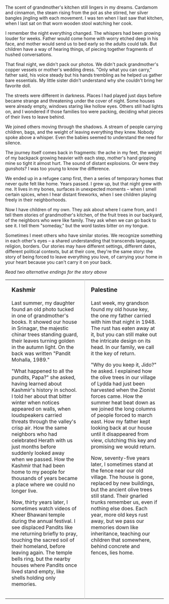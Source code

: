 The scent of grandmother's kitchen still lingers in my dreams. Cardamom and cinnamon, the steam rising from the pot as she stirred, her silver bangles jingling with each movement. I was ten when I last saw that kitchen, when I last sat on that worn wooden stool watching her cook.

I remember the night everything changed. The whispers had been growing louder for weeks. Father would come home with worry etched deep in his face, and mother would send us to bed early so the adults could talk. But children have a way of hearing things, of piecing together fragments of hushed conversations.

That final night, we didn't pack our photos. We didn't pack grandmother's copper vessels or mother's wedding dress. "Only what you can carry," father said, his voice steady but his hands trembling as he helped us gather bare essentials. My little sister didn't understand why she couldn't bring her favorite doll.

The streets were different in darkness. Places I had played just days before became strange and threatening under the cover of night. Some houses were already empty, windows staring like hollow eyes. Others still had lights on, and I wondered if those families too were packing, deciding what pieces of their lives to leave behind.

We joined others moving through the shadows. A stream of people carrying children, bags, and the weight of leaving everything they knew. Nobody spoke above a whisper. Even the babies seemed to understand the need for silence.

The journey itself comes back in fragments: the ache in my feet, the weight of my backpack growing heavier with each step, mother's hand gripping mine so tight it almost hurt. The sound of distant explosions. Or were they gunshots? I was too young to know the difference.

We ended up in a refugee camp first, then a series of temporary homes that never quite felt like home. Years passed. I grew up, but that night grew with me. It lives in my bones, surfaces in unexpected moments – when I smell certain spices, when I hear distant fireworks, when I see children playing freely in their neighborhoods.

Now I have children of my own. They ask about where I came from, and I tell them stories of grandmother's kitchen, of the fruit trees in our backyard, of the neighbors who were like family. They ask when we can go back to see it. I tell them "someday," but the word tastes bitter on my tongue.

Sometimes I meet others who have similar stories. We recognize something in each other's eyes – a shared understanding that transcends language, religion, borders. Our stories may have different settings, different dates, different political contexts, but at their core, they're the same story: the story of being forced to leave everything you love, of carrying your home in your heart because you can't carry it on your back.

_Read two alternative endings for the story above_

<table width="100%" style="border-collapse: collapse; border: none !important;" cellspacing="0" cellpadding="0">
    <tr>
        <td width="50%" style="padding: 20px; vertical-align: top; border: none; border-right: 1px solid #ccc;">
            <h3 style="margin-top: 0; margin-bottom: 20px;">Kashmir</h3>
            <p>Last summer, my daughter found an old photo tucked in one of grandmother's books. It showed our house in Srinagar, the majestic chinar trees standing guard, their leaves turning golden in the autumn light. On the back was written "Pandit Mohalla, 1989."</p>
            <p>"What happened to all the pundits, Papa?" she asked, having learned about Kashmir's history in school. I told her about that bitter winter when notices appeared on walls, when loudspeakers carried threats through the valley's crisp air. How the same neighbors who had celebrated Herath with us just months before suddenly looked away when we passed. How the Kashmir that had been home to my people for thousands of years became a place where we could no longer live.</p>
            <p>Now, thirty years later, I sometimes watch videos of Kheer Bhawani temple during the annual festival. I see displaced Pandits like me returning briefly to pray, touching the sacred soil of their homeland, before leaving again. The temple bells ring, but the nearby houses where Pandits once lived stand empty, like shells holding only memories.</p>
        </td>
        <td width="50%" style="padding: 20px; vertical-align: top; border: none !important;">
            <h3 style="margin-top: 0; margin-bottom: 20px;">Palestine</h3>
            <p>Last week, my grandson found my old house key, the one my father carried with him that night in 1948. The rust has eaten away at it, but you can still make out the intricate design on its head. In our family, we call it the key of return.</p>
            <p>"Why do you keep it, Jido?" he asked. I explained how the olive trees in our village of Lydda had just been harvested when the Zionist forces came. How the summer heat beat down as we joined the long columns of people forced to march east. How my father kept looking back at our house until it disappeared from view, clutching this key and promising we would return.</p>
            <p>Now, seventy-five years later, I sometimes stand at the fence near our old village. The house is gone, replaced by new buildings, but the ancient olive trees still stand. Their gnarled trunks remember us, even if nothing else does. Each year, more old keys rust away, but we pass our memories down like inheritance, teaching our children that somewhere, behind concrete and fences, lies home.</p>
            <p>&nbsp;</p>
        </td>
    </tr>
</table>
